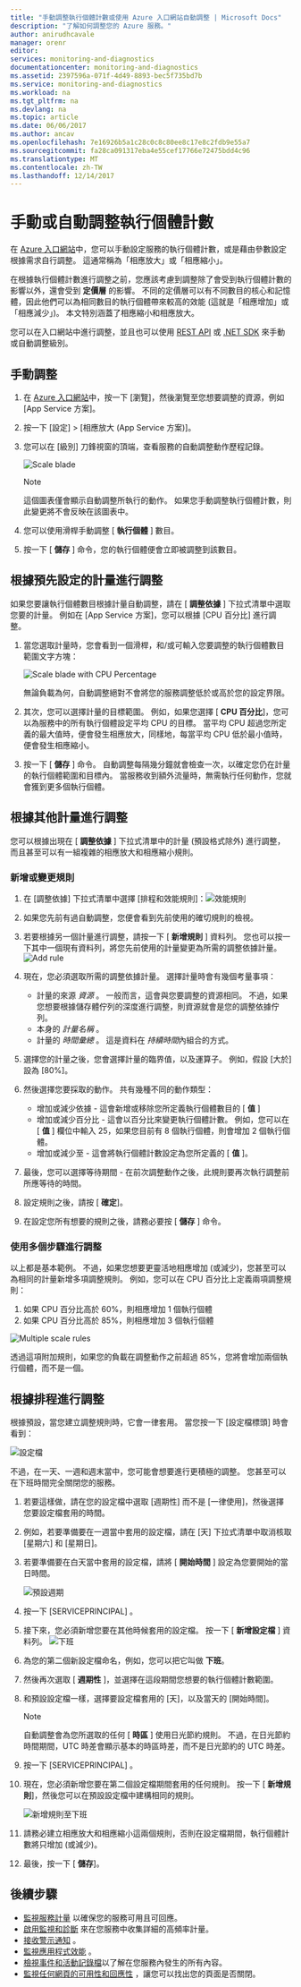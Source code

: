 ```yaml
---
title: "手動調整執行個體計數或使用 Azure 入口網站自動調整 | Microsoft Docs"
description: "了解如何調整您的 Azure 服務。"
author: anirudhcavale
manager: orenr
editor: 
services: monitoring-and-diagnostics
documentationcenter: monitoring-and-diagnostics
ms.assetid: 2397596a-071f-4d49-8893-bec5f735bd7b
ms.service: monitoring-and-diagnostics
ms.workload: na
ms.tgt_pltfrm: na
ms.devlang: na
ms.topic: article
ms.date: 06/06/2017
ms.author: ancav
ms.openlocfilehash: 7e16926b5a1c28c0c8c80ee8c17e8c2fdb9e55a7
ms.sourcegitcommit: fa28ca091317eba4e55cef17766e72475bdd4c96
ms.translationtype: MT
ms.contentlocale: zh-TW
ms.lasthandoff: 12/14/2017
---
```

# <a name="scale-instance-count-manually-or-automatically"></a>手動或自動調整執行個體計數
在 [Azure 入口網站](https://portal.azure.com/)中，您可以手動設定服務的執行個體計數，或是藉由參數設定根據需求自行調整。 這通常稱為「相應放大」或「相應縮小」。

在根據執行個體計數進行調整之前，您應該考慮到調整除了會受到執行個體計數的影響以外，還會受到 **定價層** 的影響。 不同的定價層可以有不同數目的核心和記憶體，因此他們可以為相同數目的執行個體帶來較高的效能 (這就是「相應增加」或「相應減少」)。 本文特別涵蓋了相應縮小和相應放大。

您可以在入口網站中進行調整，並且也可以使用 [REST API](https://msdn.microsoft.com/library/azure/dn931953.aspx) 或 [.NET SDK](http://www.nuget.org/packages/Microsoft.Azure.Management.Monitor) 來手動或自動調整級別。

## <a name="scaling-manually"></a>手動調整
1. 在 [Azure 入口網站](https://portal.azure.com/)中，按一下 [瀏覽]，然後瀏覽至您想要調整的資源，例如 [App Service 方案]。
2. 按一下 [設定] > [相應放大 (App Service 方案)]。
3. 您可以在 [級別] 刀鋒視窗的頂端，查看服務的自動調整動作歷程記錄。
   
    ![Scale blade](./media/insights-how-to-scale/Insights_ScaleBladeDayZero.png)
   
   > [!NOTE]
   > 這個圖表僅會顯示自動調整所執行的動作。 如果您手動調整執行個體計數，則此變更將不會反映在該圖表中。
   > 
   > 
4. 您可以使用滑桿手動調整 [ **執行個體** ] 數目。
5. 按一下 [ **儲存** ] 命令，您的執行個體便會立即被調整到該數目。

## <a name="scaling-based-on-a-pre-set-metric"></a>根據預先設定的計量進行調整
如果您要讓執行個體數目根據計量自動調整，請在 [ **調整依據** ] 下拉式清單中選取您要的計量。 例如在 [App Service 方案]，您可以根據 [CPU 百分比] 進行調整。

1. 當您選取計量時，您會看到一個滑桿，和/或可輸入您要調整的執行個體數目範圍文字方塊：
   
    ![Scale blade with CPU Percentage](./media/insights-how-to-scale/Insights_ScaleBladeCPU.png)
   
    無論負載為何，自動調整絕對不會將您的服務調整低於或高於您的設定界限。
2. 其次，您可以選擇計量的目標範圍。 例如，如果您選擇 [ **CPU 百分比**]，您可以為服務中的所有執行個體設定平均 CPU 的目標。 當平均 CPU 超過您所定義的最大值時，便會發生相應放大，同樣地，每當平均 CPU 低於最小值時，便會發生相應縮小。
3. 按一下 [ **儲存** ] 命令。 自動調整每隔幾分鐘就會檢查一次，以確定您仍在計量的執行個體範圍和目標內。 當服務收到額外流量時，無需執行任何動作，您就會獲到更多個執行個體。

## <a name="scale-based-on-other-metrics"></a>根據其他計量進行調整
您可以根據出現在 [ **調整依據** ] 下拉式清單中的計量 (預設格式除外) 進行調整，而且甚至可以有一組複雜的相應放大和相應縮小規則。

### <a name="adding-or-changing-a-rule"></a>新增或變更規則
1. 在 [調整依據] 下拉式清單中選擇 [排程和效能規則]：![效能規則](./media/insights-how-to-scale/Insights_PerformanceRules.png)
2. 如果您先前有過自動調整，您便會看到先前使用的確切規則的檢視。
3. 若要根據另一個計量進行調整，請按一下 [ **新增規則** ] 資料列。 您也可以按一下其中一個現有資料列，將您先前使用的計量變更為所需的調整依據計量。
   ![Add rule](./media/insights-how-to-scale/Insights_AddRule.png)
4. 現在，您必須選取所需的調整依據計量。 選擇計量時會有幾個考量事項：
   
   * 計量的來源 *資源* 。 一般而言，這會與您要調整的資源相同。 不過，如果您想要根據儲存體佇列的深度進行調整，則資源就會是您的調整依據佇列。
   * 本身的 *計量名稱* 。
   * 計量的 *時間彙總* 。 這是資料在 *持續時間*內組合的方式。
5. 選擇您的計量之後，您會選擇計量的臨界值，以及運算子。 例如，假設 [大於] 設為 [80%]。
6. 然後選擇您要採取的動作。 共有幾種不同的動作類型：
   
   * 增加或減少依據 - 這會新增或移除您所定義執行個體數目的 [ **值** ]
   * 增加或減少百分比 - 這會以百分比來變更執行個體計數。 例如，您可以在 [ **值** ] 欄位中輸入 25，如果您目前有 8 個執行個體，則會增加 2 個執行個體。
   * 增加或減少至 - 這會將執行個體計數設定為您所定義的 [ **值** ]。
7. 最後，您可以選擇等待期間 - 在前次調整動作之後，此規則要再次執行調整前所應等待的時間。
8. 設定規則之後，請按 [ **確定**]。
9. 在設定您所有想要的規則之後，請務必要按 [ **儲存** ] 命令。

### <a name="scaling-with-multiple-steps"></a>使用多個步驟進行調整
以上都是基本範例。 不過，如果您想要更靈活地相應增加 (或減少)，您甚至可以為相同的計量新增多項調整規則。 例如，您可以在 CPU 百分比上定義兩項調整規則：

1. 如果 CPU 百分比高於 60%，則相應增加 1 個執行個體
2. 如果 CPU 百分比高於 85%，則相應增加 3 個執行個體

![Multiple scale rules](./media/insights-how-to-scale/Insights_MultipleScaleRules.png)

透過這項附加規則，如果您的負載在調整動作之前超過 85%，您將會增加兩個執行個體，而不是一個。

## <a name="scale-based-on-a-schedule"></a>根據排程進行調整
根據預設，當您建立調整規則時，它會一律套用。 當您按一下 [設定檔標頭] 時會看到：

![設定檔](./media/insights-how-to-scale/Insights_Profile.png)

不過，在一天、一週和週末當中，您可能會想要進行更積極的調整。 您甚至可以在下班時間完全關閉您的服務。

1. 若要這樣做，請在您的設定檔中選取 [週期性] 而不是 [一律使用]，然後選擇您要設定檔套用的時間。
2. 例如，若要準備要在一週當中套用的設定檔，請在 [天] 下拉式清單中取消核取 [星期六] 和 [星期日]。
3. 若要準備要在白天當中套用的設定檔，請將 [ **開始時間** ] 設定為您要開始的當日時間。
   
    ![預設週期](./media/insights-how-to-scale/Insights_ProfileRecurrence.png)
4. 按一下 [SERVICEPRINCIPAL] 。
5. 接下來，您必須新增您要在其他時候套用的設定檔。 按一下 [ **新增設定檔** ] 資料列。
    ![下班](./media/insights-how-to-scale/Insights_ProfileOffWork.png)
6. 為您的第二個新設定檔命名，例如，您可以把它叫做 **下班**。
7. 然後再次選取 [ **週期性** ]，並選擇在這段期間您想要的執行個體計數範圍。
8. 和預設設定檔一樣，選擇要設定檔套用的 [天]，以及當天的 [開始時間]。
   
   > [!NOTE]
   > 自動調整會為您所選取的任何 [ **時區** ] 使用日光節約規則。 不過，在日光節約時間期間，UTC 時差會顯示基本的時區時差，而不是日光節約的 UTC 時差。
   > 
   > 
9. 按一下 [SERVICEPRINCIPAL] 。
10. 現在，您必須新增您要在第二個設定檔期間套用的任何規則。 按一下 [ **新增規則**]，然後您可以在預設設定檔中建構相同的規則。
    
    ![新增規則至下班](./media/insights-how-to-scale/Insights_RuleOffWork.png)
11. 請務必建立相應放大和相應縮小這兩個規則，否則在設定檔期間，執行個體計數將只增加 (或減少)。
12. 最後，按一下 [ **儲存**]。

## <a name="next-steps"></a>後續步驟
* [監視服務計量](insights-how-to-customize-monitoring.md) 以確保您的服務可用且可回應。
* [啟用監視和診斷](insights-how-to-use-diagnostics.md) 來在您服務中收集詳細的高頻率計量。
* [接收警示通知](insights-receive-alert-notifications.md) 。
* [監視應用程式效能](../application-insights/app-insights-azure-web-apps.md) 。
* [檢視事件和活動記錄檔](insights-debugging-with-events.md)以了解在您服務內發生的所有內容。
* [監視任何網頁的可用性和回應性](../application-insights/app-insights-monitor-web-app-availability.md) ，讓您可以找出您的頁面是否關閉。


